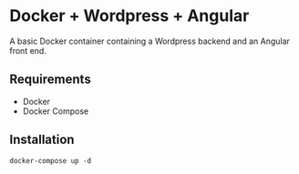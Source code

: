 # Docker + Wordpress + Angular

A basic Docker container containing a Wordpress backend and an Angular front end.

## Requirements
- Docker
- Docker Compose

## Installation

`docker-compose up -d`